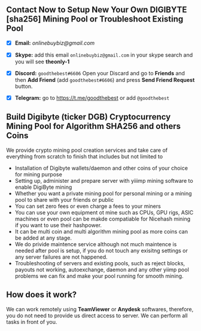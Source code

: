 Contact Now to Setup New Your Own DIGIBYTE [sha256] Mining Pool or Troubleshoot Existing Pool
------------------------------------------------------------------------
- [x]   **Email:**  _onlinebuybiz@gmail.com_<br>
- [x]  **Skype:**   add this email `onlinebuybiz@gmail.com` in your skype search and you will see **theonly-1**
- [x]  **Discord:** `goodthebest#6606` Open your Discard and go to **Friends** and then **Add Friend** (add `goodthebest#6606`) and press **Send Friend Request** button.
- [x]  **Telegram:** go to https://t.me/goodthebest or add `@goodthebest`


Build Digibyte (ticker DGB) Cryptocurrency Mining Pool for Algorithm SHA256 and others Coins
----------------

We provide crypto mining pool creation services and take care of everything from scratch to finish that includes but not limited to 

- Installation of Digibyte wallets/daemon and other coins of your choice for mining purpose
- Setting up, administer and prepare server with yiiimp mining software to enable DigiByte mining
- Whether you want a private mining pool for personal mining or a mining pool to share with your friends or public
- You can set zero fees or even charge a fees to your miners
- You can use your own equipment ot mine such as CPUs, GPU rigs, ASIC machines or even pool can be makde compatiable for Nicehash mining if you want to use their hashpower.
- It can be multi coin and multi algorithm mining pool as more coins can be added at any stage. 
- We do privide maintence service although not much maintence is needed after pool is setup, if you do not touch any exisitng settings or any server failures are not happened.
- Troubleshooting of servers and existing pools, such as reject blocks, payouts not working, autoexchange, daemon and any other yiimp pool problems we can fix and make your pool running for smooth mining.

How does it work?
-----------
We can work remotely using **TeamViewer** or **Anydesk** softwares, therefore, you do not need to provide us direct access to server. We can perform all  tasks in front of you.
